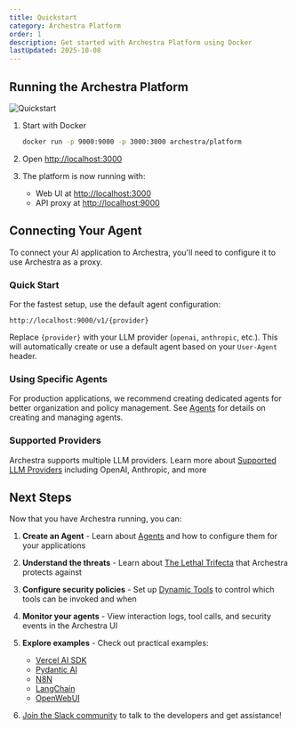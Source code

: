 ```yaml
---
title: Quickstart
category: Archestra Platform
order: 1
description: Get started with Archestra Platform using Docker
lastUpdated: 2025-10-08
---
```


## Running the Archestra Platform

![Quickstart](/docs/platfrom/quickstart-1.png)

1. Start with Docker

   ```bash
   docker run -p 9000:9000 -p 3000:3000 archestra/platform
   ```

2. Open <http://localhost:3000>

3. The platform is now running with:
   - Web UI at <http://localhost:3000>
   - API proxy at <http://localhost:9000>

## Connecting Your Agent

To connect your AI application to Archestra, you'll need to configure it to use Archestra as a proxy.

### Quick Start

For the fastest setup, use the default agent configuration:

```text
http://localhost:9000/v1/{provider}
```

Replace `{provider}` with your LLM provider (`openai`, `anthropic`, etc.). This will automatically create or use a default agent based on your `User-Agent` header.

### Using Specific Agents

For production applications, we recommend creating dedicated agents for better organization and policy management. See [Agents](https://www.archestra.ai/docs/platform-agents) for details on creating and managing agents.

### Supported Providers

Archestra supports multiple LLM providers. Learn more about [Supported LLM Providers](https://www.archestra.ai/docs/platform-supported-llm-providers) including OpenAI, Anthropic, and more

## Next Steps

Now that you have Archestra running, you can:

1. **Create an Agent** - Learn about [Agents](https://www.archestra.ai/docs/platform-agents) and how to configure them for your applications

2. **Understand the threats** - Learn about [The Lethal Trifecta](https://www.archestra.ai/docs/platform-lethal-trifecta) that Archestra protects against

3. **Configure security policies** - Set up [Dynamic Tools](https://www.archestra.ai/docs/platform-dynamic-tools#mark-tools) to control which tools can be invoked and when

4. **Monitor your agents** - View interaction logs, tool calls, and security events in the Archestra UI

5. **Explore examples** - Check out practical examples:
   - [Vercel AI SDK](https://www.archestra.ai/docs/platform-vercel-ai-example)
   - [Pydantic AI](https://www.archestra.ai/docs/platform-pydantic-example)
   - [N8N](https://www.archestra.ai/docs/platform-n8n-example)
   - [LangChain](https://www.archestra.ai/docs/platform-langchain-example)
   - [OpenWebUI](https://www.archestra.ai/docs/platform-openwebui-example)

6. [Join the Slack community](https://join.slack.com/t/archestracommunity/shared_invite/zt-39yk4skox-zBF1NoJ9u4t59OU8XxQChg) to talk to the developers and get assistance!
